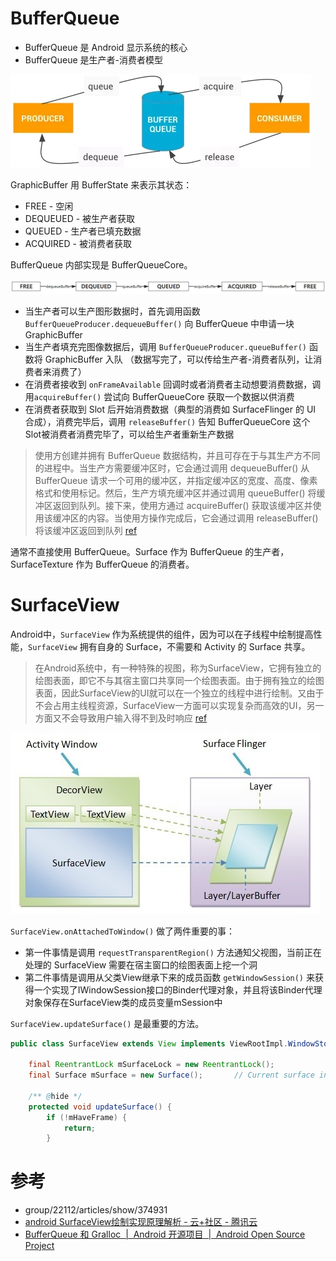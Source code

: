 # BufferQueue

+ BufferQueue 是 Android 显示系统的核心
+ BufferQueue 是生产者-消费者模型

![](/images/15843238675377.jpg)

GraphicBuffer 用 BufferState 来表示其状态：

+ FREE - 空闲
+ DEQUEUED - 被生产者获取
+ QUEUED - 生产者已填充数据
+ ACQUIRED - 被消费者获取

BufferQueue 内部实现是 BufferQueueCore。

![](/images/15843240303590.jpg)

+ 当生产者可以生产图形数据时，首先调用函数 `BufferQueueProducer.dequeueBuffer()` 向 BufferQueue 中申请一块  GraphicBuffer
+ 当生产者填充完图像数据后，调用 `BufferQueueProducer.queueBuffer()` 函数将 GraphicBuffer 入队 （数据写完了，可以传给生产者-消费者队列，让消费者来消费了）
+ 在消费者接收到 `onFrameAvailable` 回调时或者消费者主动想要消费数据，调用`acquireBuffer()` 尝试向 BufferQueueCore 获取一个数据以供消费
+ 在消费者获取到 Slot 后开始消费数据（典型的消费如 SurfaceFlinger 的 UI 合成），消费完毕后，调用 `releaseBuffer()` 告知 BufferQueueCore 这个Slot被消费者消费完毕了，可以给生产者重新生产数据

> 使用方创建并拥有 BufferQueue 数据结构，并且可存在于与其生产方不同的进程中。当生产方需要缓冲区时，它会通过调用 dequeueBuffer() 从 BufferQueue 请求一个可用的缓冲区，并指定缓冲区的宽度、高度、像素格式和使用标记。然后，生产方填充缓冲区并通过调用 queueBuffer() 将缓冲区返回到队列。接下来，使用方通过 acquireBuffer() 获取该缓冲区并使用该缓冲区的内容。当使用方操作完成后，它会通过调用 releaseBuffer() 将该缓冲区返回到队列 [ref](https://source.android.com/devices/graphics/arch-bq-gralloc)

通常不直接使用 BufferQueue。Surface 作为 BufferQueue 的生产者，SurfaceTexture 作为 BufferQueue 的消费者。

# SurfaceView

Android中，`SurfaceView` 作为系统提供的组件，因为可以在子线程中绘制提高性能，`SurfaceView` 拥有自身的 Surface，不需要和 Activity 的 Surface 共享。

> 在Android系统中，有一种特殊的视图，称为SurfaceView，它拥有独立的绘图表面，即它不与其宿主窗口共享同一个绘图表面。由于拥有独立的绘图表面，因此SurfaceView的UI就可以在一个独立的线程中进行绘制。又由于不会占用主线程资源，SurfaceView一方面可以实现复杂而高效的UI，另一方面又不会导致用户输入得不到及时响应 [ref](https://cloud.tencent.com/developer/article/1033903)

![](/images/15843249407479.jpg)

`SurfaceView.onAttachedToWindow()` 做了两件重要的事：

+ 第一件事情是调用 `requestTransparentRegion()` 方法通知父视图，当前正在处理的 SurfaceView 需要在宿主窗口的绘图表面上挖一个洞
+ 第二件事情是调用从父类View继承下来的成员函数 `getWindowSession()` 来获得一个实现了IWindowSession接口的Binder代理对象，并且将该Binder代理对象保存在SurfaceView类的成员变量mSession中

`SurfaceView.updateSurface()` 是最重要的方法。

```java
public class SurfaceView extends View implements ViewRootImpl.WindowStoppedCallback {

    final ReentrantLock mSurfaceLock = new ReentrantLock();
    final Surface mSurface = new Surface();       // Current surface in use
    
    /** @hide */
    protected void updateSurface() {
        if (!mHaveFrame) {
            return;
        }
```

# 参考

+ group/22112/articles/show/374931
+ [android SurfaceView绘制实现原理解析 - 云+社区 - 腾讯云](https://cloud.tencent.com/developer/article/1033903)
+ [BufferQueue 和 Gralloc  |  Android 开源项目  |  Android Open Source Project](https://source.android.com/devices/graphics/arch-bq-gralloc)